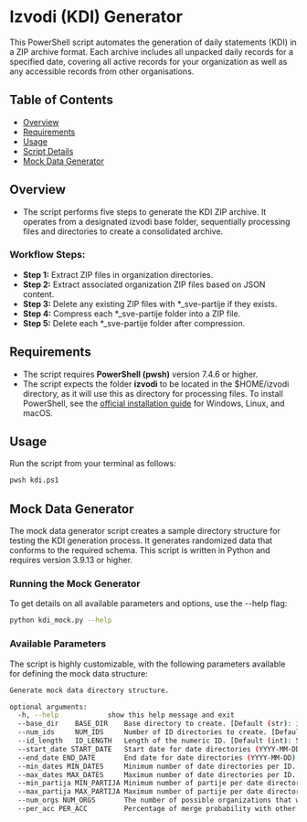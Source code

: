 # Izvodi (KDI) Generator
This PowerShell script automates the generation of daily statements (KDI) in a ZIP archive format. Each archive includes all unpacked daily records for a specified date, covering all active records for your organization as well as any accessible records from other organisations.

## Table of Contents
- [Overview](#overview)
- [Requirements](#requirements)
- [Usage](#usage)
- [Script Details](#script-details)
- [Mock Data Generator](#mock-data-generator)
  
## Overview
- The script performs five steps to generate the KDI ZIP archive. It operates from a designated izvodi base folder, sequentially processing files and directories to create a consolidated archive.

### Workflow Steps:
- **Step 1:** Extract ZIP files in organization directories.
- **Step 2:** Extract associated organization ZIP files based on JSON content.
- **Step 3:** Delete any existing ZIP files with *_sve-partije  if they exists.
- **Step 4:** Compress each *_sve-partije folder into a ZIP file.
- **Step 5:** Delete each *_sve-partije folder after compression.
 
## Requirements
- The script requires **PowerShell (pwsh)** version 7.4.6 or higher.
- The script expects the folder **izvodi** to be located in the $HOME/izvodi directory, as it will use this as directory for processing files.
To install PowerShell, see the [official installation guide](https://learn.microsoft.com/en-us/powershell/scripting/install/installing-powershell) for Windows, Linux, and macOS.

## Usage
Run the script from your terminal as follows:
```bash
pwsh kdi.ps1
```

## Mock Data Generator
The mock data generator script creates a sample directory structure for testing the KDI generation process. It generates randomized data that conforms to the required schema. This script is written in Python and requires version 3.9.13 or higher.

### Running the Mock Generator
To get details on all available parameters and options, use the --help flag:
```bash
python kdi_mock.py --help
```
### Available Parameters
The script is highly customizable, with the following parameters available for defining the mock data structure:
```bash
Generate mock data directory structure.

optional arguments:
  -h, --help            show this help message and exit
  --base_dir    BASE_DIR    Base directory to create. [Default (str): izvodi]
  --num_ids     NUM_IDS     Number of ID directories to create. [Default (int): 5]
  --id_length   ID_LENGTH   Length of the numeric ID. [Default (int): 5]
  --start_date START_DATE   Start date for date directories (YYYY-MM-DD). [Default (str): 2024-09-10]
  --end_date END_DATE       End date for date directories (YYYY-MM-DD). [Default (str): 2024-11-10]
  --min_dates MIN_DATES     Minimum number of date directories per ID. [Default (int): 2]
  --max_dates MAX_DATES     Maximum number of date directories per ID. [Default (int): 15]
  --min_partija MIN_PARTIJA Minimum number of partije per date directory. [Default (int): 2]
  --max_partija MAX_PARTIJA Maximum number of partije per date directory. [Default (int): 6]
  --num_orgs NUM_ORGS       The number of possible organizations that will have access to others depending on the percentage of probability. [Default (int): 2]
  --per_acc PER_ACC         Percentage of merge probability with other organisations (0.3 = 30 percent). [Default (float): 0.5]
```
